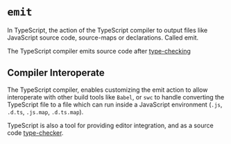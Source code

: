 # `emit`

In TypeScript, the action of the TypeScript compiler to output files like JavaScript source code, source-maps or declarations. Called emit.

The TypeScript compiler emits source code after [type-checking](./type-checking.md)

## Compiler Interoperate

The TypeScript compiler, enables customizing the emit action to allow interoperate with other build tools like `Babel`, or `swc` to handle converting the TypeScript file to a file which can run inside a JavaScript environment (`.js`, `.d.ts`, `.js.map`, `.d.ts.map`).

TypeScript is also a tool for providing editor integration, and as a source code [type-checker](./type-checking.md).
